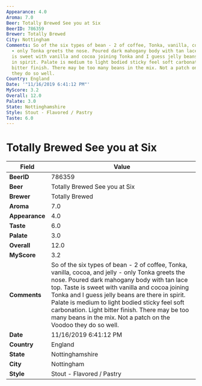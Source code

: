 ```yaml
---
Appearance: 4.0
Aroma: 7.0
Beer: Totally Brewed See you at Six
BeerID: 786359
Brewer: Totally Brewed
City: Nottingham
Comments: So of the six types of bean - 2 of coffee, Tonka, vanilla, cocoa, and jelly
  - only Tonka greets the nose. Poured dark mahogany body with tan lace top. Taste
  is sweet with vanilla and cocoa joining Tonka and I guess jelly beans are there
  in spirit. Palate is medium to light bodied sticky feel soft carbonation. Light
  bitter finish. There may be too many beans in the mix. Not a patch on the Voodoo
  they do so well.
Country: England
Date: '"11/16/2019 6:41:12 PM"'
MyScore: 3.2
Overall: 12.0
Palate: 3.0
State: Nottinghamshire
Style: Stout - Flavored / Pastry
Taste: 6.0
---
```


# Totally Brewed See you at Six

| Field         | Value |
|---------------|-------|
| **BeerID** | 786359 |
| **Beer** | Totally Brewed See you at Six |
| **Brewer** | Totally Brewed |
| **Aroma** | 7.0 |
| **Appearance** | 4.0 |
| **Taste** | 6.0 |
| **Palate** | 3.0 |
| **Overall** | 12.0 |
| **MyScore** | 3.2 |
| **Comments** | So of the six types of bean - 2 of coffee, Tonka, vanilla, cocoa, and jelly - only Tonka greets the nose. Poured dark mahogany body with tan lace top. Taste is sweet with vanilla and cocoa joining Tonka and I guess jelly beans are there in spirit. Palate is medium to light bodied sticky feel soft carbonation. Light bitter finish. There may be too many beans in the mix. Not a patch on the Voodoo they do so well. |
| **Date** | 11/16/2019 6:41:12 PM |
| **Country** | England |
| **State** | Nottinghamshire |
| **City** | Nottingham |
| **Style** | Stout - Flavored / Pastry |
